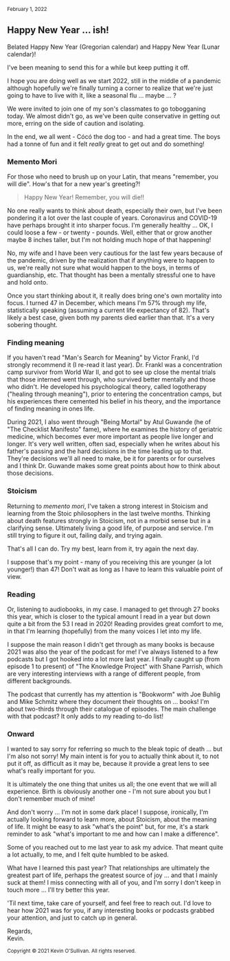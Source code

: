 
<small>February 1, 2022</small>

## Happy New Year ... ish!

Belated Happy New Year (Gregorian calendar) and Happy New Year (Lunar calendar)!

I've been meaning to send this for a while but keep putting it off.

I hope you are doing well as we start 2022, still in the middle of a pandemic although hopefully we're finally turning a corner to realize that we're just going to have to live with it, like a seasonal flu ... maybe ... ?

We were invited to join one of my son's classmates to go tobogganing today.  We almost didn't go, as we've been quite conservative in getting out more, erring on the side of caution and isolating.

In the end, we all went - Cócó the dog too - and had a great time.  The boys had a tonne of fun and it felt _really_ great to get out and do something!

### Memento Mori
For those who need to brush up on your Latin, that means "remember, you will die".  How's that for a new year's greeting?!

> Happy New Year!  Remember, you will die!!

No one really wants to think about death, especially their own, but I've been pondering it a lot over the last couple of years.  Coronavirus and COVID-19 have perhaps brought it into sharper focus.  I'm generally healthy ... OK, I could loose a few - or twenty - pounds.  Well, either that or grow another maybe 8 inches taller, but I'm not holding much hope of that happening!

No, my wife and I have been very cautious for the last few years because of the pandemic, driven by the realization that if anything were to happen to us, we're really not sure what would happen to the boys, in terms of guardianship, etc.  That thought has been a mentally stressful one to have and hold onto.

Once you start thinking about it, it really does bring one's own mortality into focus.  I turned 47 in December, which means I'm 57% through my life, statistically speaking (assuming a current life expectancy of 82).  That's likely a best case, given both my parents died earlier than that.  It's a very sobering thought.

### Finding meaning
If you haven't read "Man's Search for Meaning" by Victor Frankl, I'd strongly recommend it (I re-read it last year).  Dr. Frankl was a concentration camp survivor from World War II, and got to see up close the mental trials that those interned went through, who survived better mentally and those who didn't.  He developed his psychological theory, called logotherapy ("healing through meaning"), prior to entering the concentration camps, but his experiences there cemented his belief in his theory, and the importance of finding meaning in ones life.

During 2021, I also went through "Being Mortal" by Atul Guwande (he of "The Checklist Manifesto" fame), where he examines the history of geriatric medicine, which becomes ever more important as people live longer and longer.  It's very well written, often sad, especially when he writes about his father's passing and the hard decisions in the time leading up to that.  They're decisions we'll all need to make, be it for parents or for ourselves and I think Dr. Guwande makes some great points about how to think about those decisions.

### Stoicism
Returning to *memento mori*, I've taken a strong interest in Stoicism and learning from the Stoic philosophers in the last twelve months.  Thinking about death features strongly in Stoicism, not in a morbid sense but in a clarifying sense.  Ultimately living a good life, of purpose and service.  I'm still trying to figure it out, failing daily, and trying again.

That's all I can do. Try my best, learn from it, try again the next day.

I suppose that's my point - many of you receiving this are younger (a lot younger!) than 47!  Don't wait as long as I have to learn this valuable point of view.

### Reading
Or, listening to audiobooks, in my case.  I managed to get through 27 books this year, which is closer to the typical amount I read in a year but down quite a bit from the 53 I read in 2020!  Reading provides great comfort to me, in that I'm learning (hopefully) from the many voices I let into my life.

I suppose the main reason I didn't get through as many books is because 2021 was also the year of the podcast for me!  I've always listened to a few podcasts but I got hooked into a lot more last year.  I finally caught up (from episode 1 to present) of "The Knowledge Project" with Shane Parrish, which are very interesting interviews with a range of different people, from different backgrounds.

The podcast that currently has my attention is "Bookworm" with Joe Buhlig and Mike Schmitz where they document their thoughts on ... books!  I'm about two-thirds through their catalogue of episodes.  The main challenge with that podcast?   It only adds to my reading to-do list!


### Onward
I wanted to say sorry for referring so much to the bleak topic of death ... but I'm also not sorry!  My main intent is for you to actually think about it, to not put it off, as difficult as it may be, because it provide a great lens to see what's really important for you.

It is ultimately the one thing that unites us all; the one event that we will all experience.  Birth is obviously another one - I'm not sure about you but I don't remember much of mine!

And don't worry ... I'm not in some dark place!  I suppose, ironically, I'm actually looking forward to learn more, about Stoicism, about the meaning of life.  It might be easy to ask "what's the point" but, for me, it's a stark reminder to ask "what's important to me and how can I make a difference".

Some of you reached out to me last year to ask my advice.  That meant quite a lot actually, to me, and I felt quite humbled to be asked.

What have I learned this past year?  That relationships are ultimately the greatest part of life, perhaps the greatest source of joy ... and that I mainly suck at them!  I miss connecting with all of you, and I'm sorry I don't keep in touch more ... I'll try better this year.

'Til next time, take care of yourself, and feel free to reach out.  I'd love to hear how 2021 was for you, if any interesting books or podcasts grabbed your attention, and just to catch up in general.

Regards,<br/>
Kevin.

<small>Copyright &copy; 2021 Kevin O'Sullivan. All rights reserved.</small>

